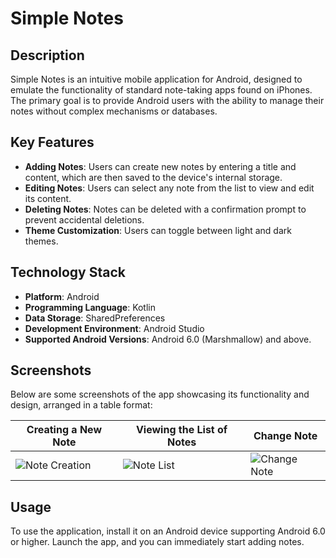 # Simple Notes

## Description
Simple Notes is an intuitive mobile application for Android, designed to emulate the functionality of standard note-taking apps found on iPhones. The primary goal is to provide Android users with the ability to manage their notes without complex mechanisms or databases.

## Key Features
- **Adding Notes**: Users can create new notes by entering a title and content, which are then saved to the device's internal storage.
- **Editing Notes**: Users can select any note from the list to view and edit its content.
- **Deleting Notes**: Notes can be deleted with a confirmation prompt to prevent accidental deletions.
- **Theme Customization**: Users can toggle between light and dark themes.

## Technology Stack
- **Platform**: Android
- **Programming Language**: Kotlin
- **Data Storage**: SharedPreferences
- **Development Environment**: Android Studio
- **Supported Android Versions**: Android 6.0 (Marshmallow) and above.

## Screenshots
Below are some screenshots of the app showcasing its functionality and design, arranged in a table format:

| Creating a New Note | Viewing the List of Notes | Change Note |
|---------------------|---------------------------|--------------------|
| ![Note Creation](https://github.com/iskander-rassulov/kotlin_simple-notes/assets/167358283/0cfa4ce3-bb5b-4086-b427-700d86bd78f2) | ![Note List](https://github.com/iskander-rassulov/kotlin_simple-notes/assets/167358283/46639132-c7b7-4802-b6b8-fc648d11589f) | ![Change Note](https://github.com/iskander-rassulov/kotlin_simple-notes/assets/167358283/2fb1980a-8eba-4b76-80ff-acdce98f5767) |

## Usage
To use the application, install it on an Android device supporting Android 6.0 or higher. Launch the app, and you can immediately start adding notes.
